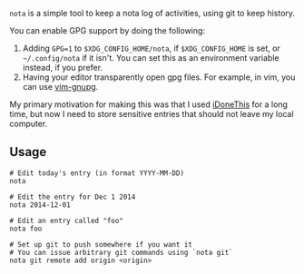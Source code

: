 `nota` is a simple tool to keep a nota log of activities, using git to keep
history.

You can enable GPG support by doing the following:

1. Adding `GPG=1` to `$XDG_CONFIG_HOME/nota`, if `$XDG_CONFIG_HOME` is set, or
   `~/.config/nota` if it isn't. You can set this as an environment variable
   instead, if you prefer.
2. Having your editor transparently open gpg files. For example, in vim, you
   can use [vim-gnupg][].

My primary motivation for making this was that I used [iDoneThis][] for a long
time, but now I need to store sensitive entries that should not leave my local
computer.

[iDoneThis]: https://idonethis.com/
[git]: http://git-scm.com/
[vim-gnupg]: https://github.com/jamessan/vim-gnupg

## Usage

    # Edit today's entry (in format YYYY-MM-DD)
    nota

    # Edit the entry for Dec 1 2014
    nota 2014-12-01

    # Edit an entry called "foo"
    nota foo

    # Set up git to push somewhere if you want it
    # You can issue arbitrary git commands using `nota git`
    nota git remote add origin <origin>
